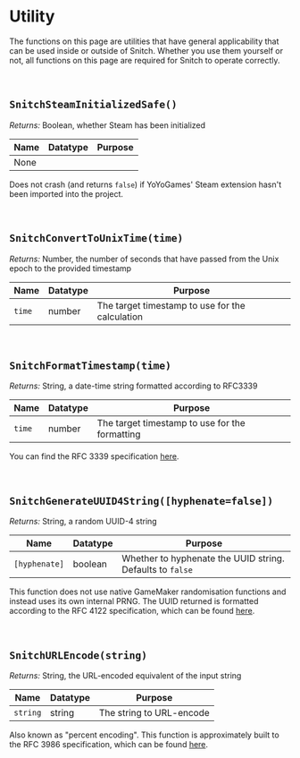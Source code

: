 # Utility

The functions on this page are utilities that have general applicability that can be used inside or outside of Snitch. Whether you use them yourself or not, all functions on this page are required for Snitch to operate correctly.

&nbsp;

## `SnitchSteamInitializedSafe()`

_Returns:_ Boolean, whether Steam has been initialized

|Name|Datatype|Purpose|
|----|--------|-------|
|None|        |       |

Does not crash (and returns `false`) if YoYoGames' Steam extension hasn't been imported into the project.

&nbsp;

## `SnitchConvertToUnixTime(time)`

_Returns:_ Number, the number of seconds that have passed from the Unix epoch to the provided timestamp

|Name  |Datatype|Purpose                                        |
|------|--------|-----------------------------------------------|
|`time`|number  |The target timestamp to use for the calculation|

&nbsp;

## `SnitchFormatTimestamp(time)`

_Returns:_ String, a date-time string formatted according to RFC3339

|Name  |Datatype|Purpose                                       |
|------|--------|----------------------------------------------|
|`time`|number  |The target timestamp to use for the formatting|

You can find the RFC 3339 specification [here](https://www.rfc-editor.org/rfc/rfc3339).

&nbsp;

## `SnitchGenerateUUID4String([hyphenate=false])`

_Returns:_ String, a random UUID-4 string

|Name         |Datatype|Purpose                                                  |
|-------------|--------|---------------------------------------------------------|
|`[hyphenate]`|boolean |Whether to hyphenate the UUID string. Defaults to `false`|

This function does not use native GameMaker randomisation functions and instead uses its own internal PRNG. The UUID returned is formatted according to the RFC 4122 specification, which can be found [here](https://www.cryptosys.net/pki/uuid-rfc4122.html).

&nbsp;

## `SnitchURLEncode(string)`

_Returns:_ String, the URL-encoded equivalent of the input string

|Name    |Datatype|Purpose                 |
|--------|--------|------------------------|
|`string`|string  |The string to URL-encode|

Also known as "percent encoding". This function is approximately built to the RFC 3986 specification, which can be found [here](https://datatracker.ietf.org/doc/html/rfc3986).